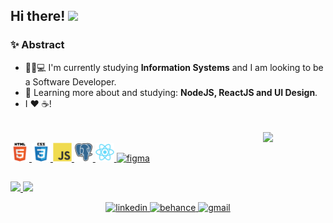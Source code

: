 

## Hi there! <img src="https://dkrn4sk0rn31v.cloudfront.net/2018/05/29070459/pixelart-octocat.gif" width="50"></h2>

### ✨ Abstract

- 👩‍🎓💻 I'm currently studying **Information Systems** and I am looking to be a Software Developer.
- 🌱 Learning more about and studying: **NodeJS, ReactJS and UI Design**.
-  I ❤️️ ☕!
</br>

<img src="https://github.com/hosanabarcelos/hosanabarcelos/blob/master/alien.gif" width="100" align="right"/>
</br>

 <a href="https://developer.mozilla.org/pt-BR/docs/Web/HTML/HTML5">
    <img
      src="https://github.com/devicons/devicon/blob/master/icons/html5/html5-original-wordmark.svg"
      alt="html"
      width="30"
      height="30"
    />
  </a>
  
  <a href="https://developer.mozilla.org/pt-BR/docs/Web/CSS">
    <img
      src="https://github.com/devicons/devicon/blob/master/icons/css3/css3-original-wordmark.svg"
      alt="css"
      width="30"
      height="30"
    />
  </a>
  
 <a href="https://developer.mozilla.org/en-US/docs/Web/JavaScript">
    <img
      src="https://github.com/devicons/devicon/blob/master/icons/javascript/javascript-original.svg"
      alt="javascript"
      width="30"
      height="30"
    />
  </a> 
  
   <a href="https://www.postgresql.org">
    <img
      src="https://github.com/devicons/devicon/blob/master/icons/postgresql/postgresql-original.svg"
      alt="postgresql"
      width="30"
      height="30"
    />
  </a> 
  
   <a href="https://pt-br.reactjs.org">
    <img
      src="https://github.com/devicons/devicon/blob/master/icons/react/react-original.svg"
      alt="react"
      width="30"
      height="30"
    />
  </a> 
  
  <a href="https://www.figma.com/" > 
    <img 
      src="https://www.vectorlogo.zone/logos/figma/figma-icon.svg" 
     alt="figma" 
     width="30" 
     height="30"/> 
  </a>
  
  ##
  
 <div>
  <a href="https://github.com/hosanabarcelos">
  <img height="150em" src="https://github-readme-stats.vercel.app/api/top-langs/?username=hosanabarcelos&layout=compact&langs_count=5&title_color=3f2b96&theme=dracula"/>
  <img height="150em" src="https://github-readme-stats.vercel.app/api?username=hosanabarcelos&title_color=3f2b96&theme=dracula&show_icons=true&hide=prs"/>
</div>

<p align="center">
  <a href="https://www.linkedin.com/in/hosana-barcelos-8206731a1/">
    <img
      src="https://cdn.worldvectorlogo.com/logos/linkedin-icon.svg"
      alt="linkedin" 
      width="40"
      height="40"   
      />
  </a> 
  
   <a href="https://www.behance.net/hosanabarcelos" > 
    <img 
     src="https://cdn.worldvectorlogo.com/logos/behance-1.svg" 
     alt="behance"
     width="40"
     height="40"
     /> 
  </a>
 
   <a href="mailto:hosanabarceloscandido@gmail.com" > 
    <img 
      src="https://cdn.worldvectorlogo.com/logos/gmail-icon-1.svg" 
     alt="gmail" 
     width="40"
     height="40"
     /> 
  </a>
</p>

<!--
<p align = "center"> 
  ✨ Profile views <br>
  <img src = "https://profile-counter.glitch.me/hosanabarcelos/count.svg" </p>
-->
